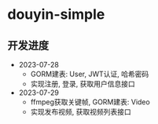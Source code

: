 # douyin-simple

## 开发进度

- 2023-07-28
  - GORM建表: User, JWT认证, 哈希密码
  - 实现注册, 登录, 获取用户信息接口
- 2023-07-29
  - ffmpeg获取关键帧, GORM建表: Video
  - 实现发布视频, 获取视频列表接口